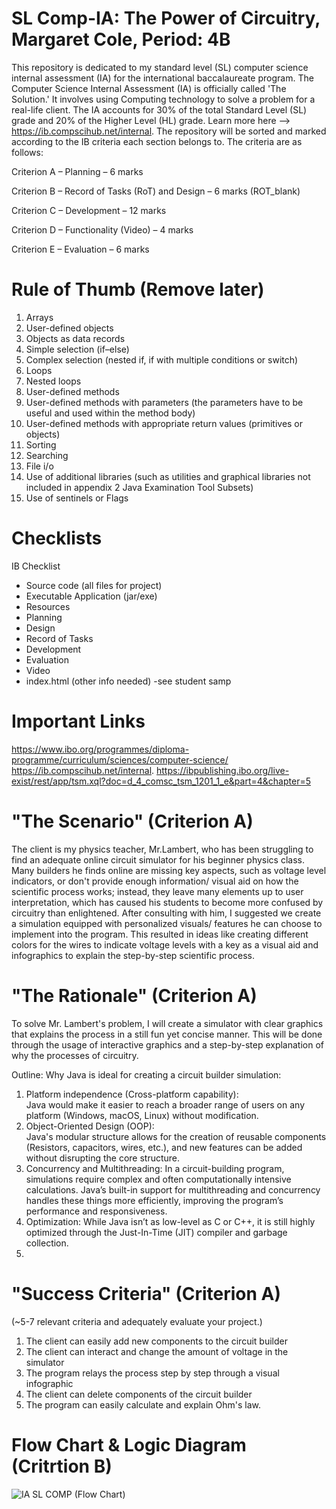 # SL Comp-IA: The Power of Circuitry, Margaret Cole, Period: 4B 
This repository is dedicated to my standard level (SL) computer science internal assessment (IA) for the international baccalaureate program. The Computer Science Internal Assessment (IA) is officially called 'The Solution.' It involves using Computing technology to solve a problem for a real-life client. The IA accounts for 30% of the total Standard Level (SL) grade and 20% of the Higher Level (HL) grade. Learn more here --> https://ib.compscihub.net/internal. 
The repository will be sorted and marked according to the IB criteria each section belongs to. The criteria are as follows: 

Criterion A – Planning – 6 marks

Criterion B – Record of Tasks (RoT) and Design – 6 marks (ROT_blank)

Criterion C – Development – 12 marks

Criterion D – Functionality (Video) – 4 marks

Criterion E – Evaluation – 6 marks

# Rule of Thumb (Remove later) 
1. Arrays
2. User-defined objects
3. Objects as data records
4. Simple selection (if–else)
5. Complex selection (nested if, if with multiple conditions or switch)
6. Loops
7. Nested loops
8. User-defined methods
9. User-defined methods with parameters (the parameters have to be useful and used within the method body)
10. User-defined methods with appropriate return values (primitives or objects)
11. Sorting
12. Searching
13. File i/o
14. Use of additional libraries (such as utilities and graphical libraries not included in appendix 2 Java Examination Tool Subsets)
15. Use of sentinels or Flags 

# Checklists
IB Checklist

  *   Source code (all files for project)
  *   Executable Application (jar/exe)
  *   Resources
  *   Planning
  *   Design
  *   Record of Tasks
  *   Development
  *   Evaluation
  *   Video
  *   index.html (other info needed) -see student samp

# Important Links
https://www.ibo.org/programmes/diploma-programme/curriculum/sciences/computer-science/
https://ib.compscihub.net/internal. 
https://ibpublishing.ibo.org/live-exist/rest/app/tsm.xql?doc=d_4_comsc_tsm_1201_1_e&part=4&chapter=5



# "The Scenario" (Criterion A)
The client is my physics teacher, Mr.Lambert, who has been struggling to find an adequate online circuit simulator for his beginner physics class. Many builders he finds online are missing key aspects, such as voltage level indicators, or don't provide enough information/ visual aid on how the scientific process works; instead, they leave many elements up to user interpretation, which has caused his students to become more confused by circuitry than enlightened. After consulting with him, I suggested we create a simulation equipped with personalized visuals/ features he can choose to implement into the program. This resulted in ideas like creating different colors for the wires to indicate voltage levels with a key as a visual aid and infographics to explain the step-by-step scientific process.  
# "The Rationale" (Criterion A)
To solve Mr. Lambert's problem, I will create a simulator with clear graphics that explains the process in a still fun yet concise manner. This will be done through the usage of interactive graphics and a step-by-step explanation of why the processes of circuitry. 

Outline: Why Java is ideal for creating a circuit builder simulation: 
1. Platform independence (Cross-platform capability):   
Java would make it easier to reach a broader range of users on any platform (Windows, macOS, Linux) without modification.
3. Object-Oriented Design (OOP):   
Java's modular structure allows for the creation of reusable components (Resistors, capacitors, wires, etc.), and new features can be added without disrupting the core structure.
3. Concurrency and Multithreading:
In a circuit-building program, simulations require complex and often computationally intensive calculations. Java’s built-in support for multithreading and concurrency handles these things more efficiently, improving the program’s performance and responsiveness.
4. Optimization: While Java isn’t as low-level as C or C++, it is still highly optimized through the Just-In-Time (JIT) compiler and garbage collection.
5. 
# "Success Criteria" (Criterion A) 
(~5-7 relevant criteria and adequately evaluate your project.)
1. The client can easily add new components to the circuit builder
2. The client can interact and change the amount of voltage in the simulator
3. The program relays the process step by step through a visual infographic
4. The client can delete components of the circuit builder
5. The program can easily calculate and explain Ohm's law.

# Flow Chart & Logic Diagram (Critrtion B) 
![IA SL COMP (Flow Chart)](https://github.com/user-attachments/assets/fc5a1331-b3fa-425c-8616-b63893aa2a37)
